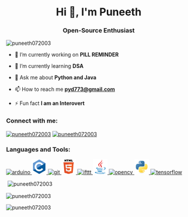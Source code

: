 
<h1 align="center">Hi 👋, I'm Puneeth</h1>
<h3 align="center">Open-Source Enthusiast</h3>

<p align="left"> <img src="https://komarev.com/ghpvc/?username=puneeth072003&label=Profile%20views&color=0e75b6&style=flat" alt="puneeth072003" /> </p>

- 🔭 I’m currently working on **PILL REMINDER**

- 🌱 I’m currently learning **DSA**

- 💬 Ask me about **Python and Java**

- 📫 How to reach me **pyd773@gmail.com**

- ⚡ Fun fact **I am an Interovert**

<h3 align="left">Connect with me:</h3>
<p align="left">
<a href="https://twitter.com/puneeth072003" target="blank"><img align="center" src="https://raw.githubusercontent.com/rahuldkjain/github-profile-readme-generator/master/src/images/icons/Social/twitter.svg" alt="puneeth072003" height="30" width="40" /></a>
<a href="https://linkedin.com/in/puneeth072003" target="blank"><img align="center" src="https://raw.githubusercontent.com/rahuldkjain/github-profile-readme-generator/master/src/images/icons/Social/linked-in-alt.svg" alt="puneeth072003" height="30" width="40" /></a>
</p>

<h3 align="left">Languages and Tools:</h3>
<p align="left"> <a href="https://www.arduino.cc/" target="_blank" rel="noreferrer"> <img src="https://cdn.worldvectorlogo.com/logos/arduino-1.svg" alt="arduino" width="40" height="40"/> </a> <a href="https://www.cprogramming.com/" target="_blank" rel="noreferrer"> <img src="https://raw.githubusercontent.com/devicons/devicon/master/icons/c/c-original.svg" alt="c" width="40" height="40"/> </a> <a href="https://git-scm.com/" target="_blank" rel="noreferrer"> <img src="https://www.vectorlogo.zone/logos/git-scm/git-scm-icon.svg" alt="git" width="40" height="40"/> </a> <a href="https://www.w3.org/html/" target="_blank" rel="noreferrer"> <img src="https://raw.githubusercontent.com/devicons/devicon/master/icons/html5/html5-original-wordmark.svg" alt="html5" width="40" height="40"/> </a> <a href="https://ifttt.com/" target="_blank" rel="noreferrer"> <img src="https://www.vectorlogo.zone/logos/ifttt/ifttt-ar21.svg" alt="ifttt" width="40" height="40"/> </a> <a href="https://www.java.com" target="_blank" rel="noreferrer"> <img src="https://raw.githubusercontent.com/devicons/devicon/master/icons/java/java-original.svg" alt="java" width="40" height="40"/> </a> <a href="https://opencv.org/" target="_blank" rel="noreferrer"> <img src="https://www.vectorlogo.zone/logos/opencv/opencv-icon.svg" alt="opencv" width="40" height="40"/> </a> <a href="https://www.python.org" target="_blank" rel="noreferrer"> <img src="https://raw.githubusercontent.com/devicons/devicon/master/icons/python/python-original.svg" alt="python" width="40" height="40"/> </a> <a href="https://www.tensorflow.org" target="_blank" rel="noreferrer"> <img src="https://www.vectorlogo.zone/logos/tensorflow/tensorflow-icon.svg" alt="tensorflow" width="40" height="40"/> </a> </p>


<p>&nbsp;<img align="center" src="https://github-readme-stats.vercel.app/api?username=puneeth072003&show_icons=true&locale=en" alt="puneeth072003" /></p>


<p><img align="center" src="https://github-readme-streak-stats.herokuapp.com/?user=puneeth072003&" alt="puneeth072003" /></p>

<p><img align="left" src="https://github-readme-stats.vercel.app/api/top-langs?username=puneeth072003&show_icons=true&locale=en&layout=compact" alt="puneeth072003" /></p>
